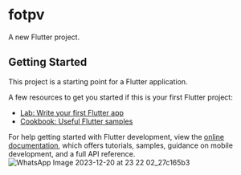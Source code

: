 # fotpv

A new Flutter project.

## Getting Started

This project is a starting point for a Flutter application.

A few resources to get you started if this is your first Flutter project:

- [Lab: Write your first Flutter app](https://docs.flutter.dev/get-started/codelab)
- [Cookbook: Useful Flutter samples](https://docs.flutter.dev/cookbook)

For help getting started with Flutter development, view the
[online documentation](https://docs.flutter.dev/), which offers tutorials,
samples, guidance on mobile development, and a full API reference.
![WhatsApp Image 2023-12-20 at 23 22 02_27c165b3](https://github.com/Vivekjoshi11/fotpv/assets/108278744/a7514856-cf65-4103-9647-f53e0cbc5242)
